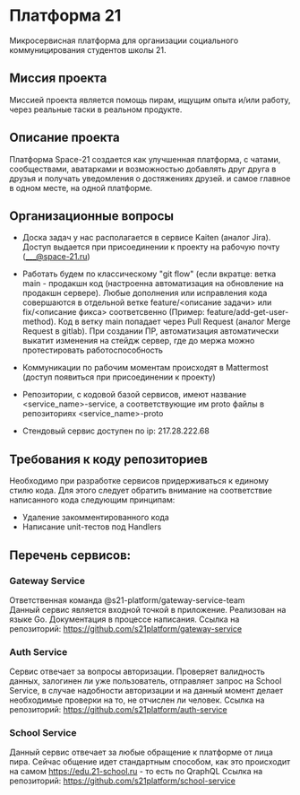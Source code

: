 # Платформа 21

Микросервисная платформа для организации социального коммуницирования студентов школы 21.

## Миссия проекта
Миссией проекта является помощь пирам, ищущим опыта и/или работу, через реальные таски в реальном продукте.

## Описание проекта
Платформа Space-21 создается как улучшенная платформа, с чатами, сообществами, аватарками и возможностью добавлять друг друга в друзья и получать уведомления о достяжениях друзей. и самое главное в одном месте, на одной платформе. 

## Организационные вопросы
* Доска задач у нас располагается в сервисе Kaiten (аналог Jira). Доступ выдается при присоединении к проекту на рабочую почту (___@space-21.ru)
* Работать будем по классическому "git flow" (если вкратце: ветка main - продакшн код (настроенна автоматизация на обновление на продакшн сервере). Любые дополнения или исправления кода совершаются в отдельной ветке feature/<описание задачи> или fix/<описание фикса> соответсвенно (Пример: feature/add-get-user-method). Код в ветку main попадает через Pull Request (аналог Merge Request в gitlab). При создании ПР, автоматизация автоматически выкатит изменения на стейдж сервер, где до мержа можно протестировать работоспособность
* Коммуникации по рабочим моментам происходят в Mattermost (доступ появиться при присоединении к проекту)

* Репозитории, с кодовой базой сервисов, имеют название <service_name>-service, а соответствующие им proto файлы в репозиториях <service_name>-proto
* Стендовый сервис доступен по ip: 217.28.222.68

## Требования к коду репозиториев
Необходимо при разработке сервисов придерживаться к единому стилю кода. Для этого следует обратить внимание на соответствие написанного кода следующим принципам:

- Удаление закомментированного кода
- Написание unit-тестов под Handlers 

## Перечень сервисов:
### Gateway Service  
Ответственная команда @s21-platform/gateway-service-team  
Данный сервис является входной точкой в приложение. Реализован на языке Go.
Документация в процессе написания.
Ссылка на репозиторий: https://github.com/s21platform/gateway-service

### Auth Service
Сервис отвечает за вопросы авторизации. Проверяет валидность данных, залогинен ли уже пользователь, отправляет запрос на School Service, в случае надобности авторизации и на данный момент делает необходимые проверки на то, не отчислен ли человек. 
Ссылка на репозиторий: https://github.com/s21platform/auth-service

### School Service
Данный сервис отвечает за любые обращение к платформе от лица пира. Сейчас общение идет стандартным способом, как это происходит на самом https://edu.21-school.ru - то есть по QraphQL
Ссылка на репозиторий: https://github.com/s21platform/school-service
